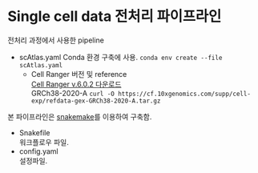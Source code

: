 # Single cell data 전처리 파이프라인

전처리 과정에서 사용한 pipeline

- scAtlas.yaml
  Conda 환경 구축에 사용.
  ``conda env create --file scAtlas.yaml``
  - Cell Ranger 버전 및 reference  
    [Cell Ranger v.6.0.2 다운로드](https://support.10xgenomics.com/single-cell-gene-expression/software/downloads/6.0)  
    GRCh38-2020-A   ``curl -O https://cf.10xgenomics.com/supp/cell-exp/refdata-gex-GRCh38-2020-A.tar.gz``

본 파이프라인은 [snakemake](https://snakemake.readthedocs.io/en/stable/)를 이용하여 구축함.
- Snakefile  
  워크플로우 파일.  
- config.yaml  
  설정파일.
  

